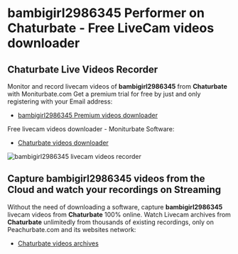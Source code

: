 # bambigirl2986345 Performer on Chaturbate - Free LiveCam videos downloader

## Chaturbate Live Videos Recorder

Monitor and record livecam videos of **bambigirl2986345** from **Chaturbate** with Moniturbate.com
Get a premium trial for free by just and only registering with your Email address:
* [bambigirl2986345 Premium videos downloader](https://moniturbate.com/request-demo-licence-key.html)

Free livecam videos downloader - Moniturbate Software:
* [Chaturbate videos downloader](https://moniturbate.com/moniturbate-download-software.html)

![bambigirl2986345 livecam videos recorder](https://peachurnet.com/templates/moniturbate-software.png)


## Capture bambigirl2986345 videos from the Cloud and watch your recordings on Streaming

Without the need of downloading a software, capture **bambigirl2986345** livecam videos from **Chaturbate** 100% online.
Watch Livecam archives from **Chaturbate** unlimitedly from thousands of existing recordings, only on Peachurbate.com and its websites network:
* [Chaturbate videos archives](https://peachurnet.com/)